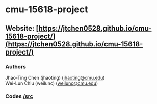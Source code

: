# cmu-15618-project

## Website: [https://jtchen0528.github.io/cmu-15618-project/](https://jtchen0528.github.io/cmu-15618-project/)

### Authors
Jhao-Ting Chen (jhaoting) ([jhaoting@cmu.edu](mailto:jhaoting@cmu.edu))  
Wei-Lun Chiu (weilunc) ([weilunc@cmu.edu](mailto:weilunc@cmu.edu))

### Codes [/src](/src)